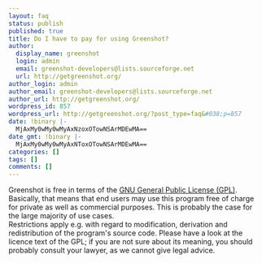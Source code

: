 ```yaml
---
layout: faq
status: publish
published: true
title: Do I have to pay for using Greenshot?
author:
  display_name: greenshot
  login: admin
  email: greenshot-developers@lists.sourceforge.net
  url: http://getgreenshot.org/
author_login: admin
author_email: greenshot-developers@lists.sourceforge.net
author_url: http://getgreenshot.org/
wordpress_id: 857
wordpress_url: http://getgreenshot.org/?post_type=faq&#038;p=857
date: !binary |-
  MjAxMy0wMy0wMyAxNzoxOTowNSArMDEwMA==
date_gmt: !binary |-
  MjAxMy0wMy0wMyAxNToxOTowNSArMDEwMA==
categories: []
tags: []
comments: []
---
```

<p>Greenshot is free in terms of the <a href="https://en.wikipedia.org/wiki/GPL">GNU General Public License (GPL)</a>. Basically, that means that end users may use this program free of charge for private as well as commercial purposes. This is probably the case for the large majority of use cases.<br />
Restrictions apply e.g. with regard to modification, derivation and redistribution of the program's source code. Please have a look at the licence text of the GPL; if you are not sure about its meaning, you should probably consult your lawyer, as we cannot give legal advice.</p>
